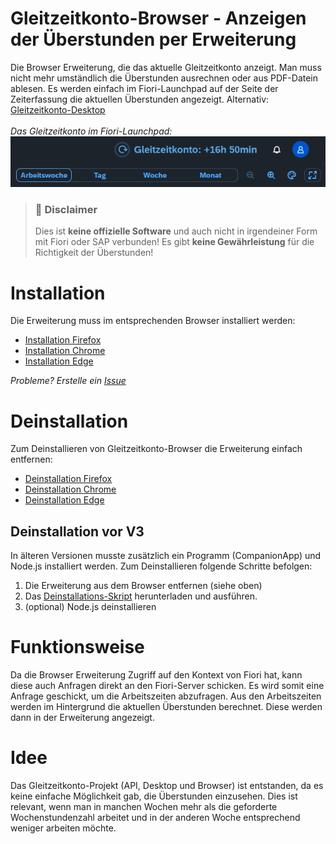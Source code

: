 # Gleitzeitkonto-Browser - Anzeigen der Überstunden per Erweiterung

Die Browser Erweiterung, die das aktuelle Gleitzeitkonto anzeigt. Man muss nicht mehr umständlich die Überstunden ausrechnen oder aus PDF-Datein ablesen. Es werden einfach im Fiori-Launchpad auf der Seite der Zeiterfassung die aktuellen Überstunden angezeigt.
Alternativ: [Gleitzeitkonto-Desktop](https://github.com/julius-boettger/gleitzeitkonto-desktop)
<br><br>
*Das Gleitzeitkonto im Fiori-Launchpad:*
<br>
![Gleitzeitkonto im Fiori-Launchpad](./assets/gleitzeitkonto-fiorilaunchpad.png)

> ### 🚨 Disclaimer
> Dies ist **keine offizielle Software** und auch nicht in irgendeiner Form mit Fiori oder SAP verbunden! Es gibt **keine Gewährleistung** für die Richtigkeit der Überstunden!

# Installation
Die Erweiterung muss im entsprechenden Browser installiert werden:
- [Installation Firefox](https://github.com/NilsPvR/Gleitzeitkonto-Browser/wiki/Firefox-Installation)
- [Installation Chrome](https://github.com/NilsPvR/Gleitzeitkonto-Browser/wiki/Chrome-Installation)
- [Installation Edge](https://github.com/NilsPvR/Gleitzeitkonto-Browser/wiki/Edge-Installation)

*Probleme? Erstelle ein [Issue](https://github.com/NilsPvR/Gleitzeitkonto-Browser/issues)*

# Deinstallation
Zum Deinstallieren von Gleitzeitkonto-Browser die Erweiterung einfach entfernen:
- [Deinstallation Firefox](https://support.mozilla.org/de/kb/addons-deaktivieren-oder-deinstallieren)
- [Deinstallation Chrome](https://support.google.com/chrome_webstore/answer/2664769?hl=de)
- [Deinstallation Edge](https://support.microsoft.com/de-de/microsoft-edge/erweiterungen-in-microsoft-edge-hinzuf%C3%BCgen-ausschalten-oder-entfernen-9c0ec68c-2fbc-2f2c-9ff0-bdc76f46b026)

## Deinstallation vor V3
In älteren Versionen musste zusätzlich ein Programm (CompanionApp) und Node.js installiert werden. Zum Deinstallieren folgende Schritte befolgen:
1. Die Erweiterung aus dem Browser entfernen (siehe oben)
2. Das [Deinstallations-Skript](https://github.com/NilsPvR/Gleitzeitkonto-Browser/releases/download/v2.0.1/uninstall_Gleitzeitkonto-Browser-GUI.hta) herunterladen und ausführen.<br>
3. (optional) Node.js deinstallieren

# Funktionsweise

Da die Browser Erweiterung Zugriff auf den Kontext von Fiori hat, kann diese auch Anfragen direkt an den Fiori-Server schicken. Es wird somit eine Anfrage geschickt, um die Arbeitszeiten abzufragen. Aus den Arbeitszeiten werden im Hintergrund die aktuellen Überstunden berechnet. Diese werden dann in der Erweiterung angezeigt.

# Idee
Das Gleitzeitkonto-Projekt (API, Desktop und Browser) ist entstanden, da es keine einfache Möglichkeit gab, die Überstunden einzusehen. Dies ist relevant, wenn man in manchen Wochen mehr als die geforderte Wochenstundenzahl arbeitet und in der anderen Woche entsprechend weniger arbeiten möchte.
